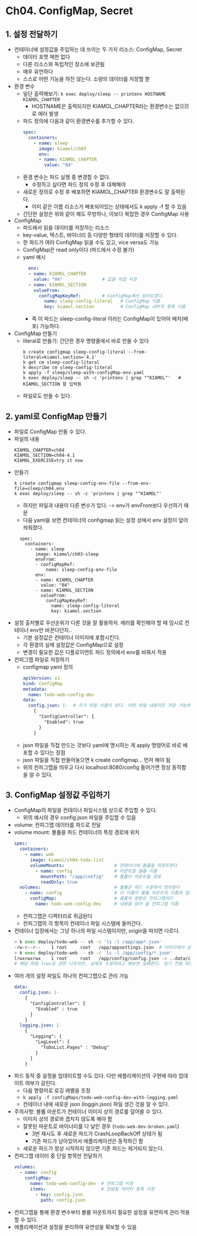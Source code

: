 # Ch04. ConfigMap, Secret

## 1. 설정 전달하기
* 컨테이너에 설정값을 주입하는 데 쓰이는 두 가지 리소스: ConfigMap, Secret
  * 데이터 포맷 제한 없다
  * 다른 리소스와 독립적인 장소에 보관됨
  * 매우 유연하다
  * 스스로 어떤 기능을 하진 않는다. 소량의 데이터를 저장할 뿐
* 환경 변수
  * 일단 출력해보기: `k exec deploy/sleep -- printenv HOSTNAME KIAMOL_CHAPTER`
    * HOSTNAME은 출력되지만 KIAMOL_CHAPTER라는 환경변수는 없으므로 에러 발생
  * 파드 정의에 다음과 같이 환경변수를 추가할 수 있다.
    ```yaml
    spec:
      containers:
        - name: sleep
          image: kiamol/ch03
          env:
          - name: KIAMOL_CHAPTER
            value: "04"
    ```
  * 환경 변수는 파드 실행 중 변경할 수 없다.
    * 수정하고 싶다면 파드 정의 수정 후 대체해야
  * 새로운 정의로 수정 후 배포하면 KIAMOL_CHAPTER 환경변수도 잘 출력된다.
    * 이미 같은 이름 리소스가 배포되어있는 상태에서도 k apply -f 할 수 있음
  * 간단한 설정은 위와 같이 해도 무방하나, 이보다 복잡한 경우 ConfigMap 사용
* ConfigMap
  * 파드에서 읽을 데이터를 저장하는 리소스
  * key-value, 텍스트, 바이너리 등 다양한 형태의 데이터를 저장할 수 있다.
  * 한 파드가 여러 ConfigMap 읽을 수도 있고, vice versa도 가능
  * ConfigMap은 read only이다 (파드에서 수정 불가)
  * yaml 예시
    ```yaml
      env:
      - name: KIAMOL_CHAPTER
        value: "04"               # 값을 직접 지정
      - name: KIAMOL_SECTION
        valueFrom:
          configMapKeyRef:        # ConfigMap에서 읽어오겠다.
            name: sleep-config-literal   # ConfigMap 이름
            key: kiamol.section          # ConfigMap 내부의 항목 이름
    ```
    * 즉 이 파드는 sleep-config-literal 이라는 ConfigMap이 있어야 배치(배포) 가능하다.
* ConfigMap 만들기
  * literal로 만들기: 간단한 경우 명령줄에서 바로 만들 수 있다
    ```shell
    k create configmap sleep-config-literal --from-literal=kiamol.section='4.1'
    k get cm sleep-config-literal
    k describe cm sleep-config-literal
    k apply -f sleep/sleep-with-configMap-env.yaml
    k exec deploy/sleep -- sh -c 'printenv | grep "^KIAMOL"'   # KIAMOL_SECTION 잘 입력됨
    ``` 
  * 파일로도 만들 수 있다.

## 2. yaml로 ConfigMap 만들기
* 파일로 ConfigMap 만들 수 있다.
* 파일의 내용
  ```
  KIAMOL_CHAPTER=ch04
  KIAMOL_SECTION=ch04-4.1
  KIAMOL_EXERCISE=try it now
  ```
* 만들기
  ```shell
  k create configmap sleep-config-env-file --from-env-file=sleep/ch04.env
  k exec deploy/sleep -- sh -c 'printenv | grep "^KIAMOL"' 
  ```
  * 하지만 파일과 내용이 다른 변수가 있다. -> env가 envFrom보다 우선하기 때문
  * 다음 yaml을 보면 컨테이너의 configmap 읽는 설정 상에서 env 설정이 덮어씌워졌다.
  ```shell
    spec:
      containers:
        - name: sleep
          image: kiamol/ch03-sleep
          envFrom:
          - configMapRef:
              name: sleep-config-env-file
          env:
          - name: KIAMOL_CHAPTER
            value: "04"
          - name: KIAMOL_SECTION
            valueFrom:
              configMapKeyRef:              
                name: sleep-config-literal
                key: kiamol.section
  ```
* 설정 출처별로 우선순위가 다른 것을 잘 활용하자. 에러를 확인해야 할 때 임시로 컨테이너 env만 바꾼다던지..
  * 기본 설정값은 컨테이너 이미지에 포함시킨다.
  * 각 환경의 실제 설정값은 ConfigMap으로 설정
  * 변경이 필요한 값은 디플로이먼트 파드 정의에서 env를 바꿔서 적용
* 컨피그맵 파일로 저장하기
  * configmap yaml 정의
    ```yaml
    apiVersion: v1
    kind: ConfigMap
    metadata:
      name: todo-web-config-dev
    data:
      config.json: |-  # 키가 파일 이름이 된다. 어떤 파일 내용이든 저장 가능하다
        {
          "ConfigController": {
            "Enabled": true
          }
        }
    ```
  * json 파일을 직접 만드는 것보다 yaml에 명시하는 게 apply 명령어로 바로 배포할 수 있다는 장점
  * json 파일을 직접 만들어놓으면 k create configmap... 먼저 해야 됨
  * 위의 컨피그맵을 띄우고 다시 localhost:8080/config 들어가면 정상 동작함을 알 수 있다.

## 3. ConfigMap 설정값 주입하기
* ConfigMap의 파일을 컨테이너 파일시스템 상으로 주입할 수 있다.
  * 위의 예시의 경우 config.json 파일을 주입할 수 있음
* volume: 컨피그맵 데이터를 파드로 전달
* volume mount: 볼륨을 파드 컨테이너의 특정 경로에 위치
  ```yaml
  spec:
    containers:
      - name: web
        image: kiamol/ch04-todo-list
        volumeMounts:                   # 컨테이너에 볼륨을 마운트한다
          - name: config                # 마운트할 볼륨 이름
            mountPath: "/app/config"    # 볼륨이 마운트될 경로
            readOnly: true
    volumes:                            # 볼륨은 파드 수준에서 정의된다
      - name: config                    # 이 이름이 볼륨 마운트의 이름과 일치해야 한다
        configMap:                      # 볼륨의 원본은 컨피그맵이다
          name: todo-web-config-dev     # 내용을 읽어 올 컨피그맵 이름
  ```
  * 컨피그맵은 디렉터리로 취급된다
  * 컨피그맵의 각 항목이 컨테이너 파일 시스템에 들어간다.
* 컨테이너 입장에서는 그냥 하나의 파일 시스템이지만, origin을 따지면 다르다.
  ```sh
  > k exec deploy/todo-web -- sh -c 'ls -l /app/app*.json'
  -rw-r--r--    1 root     root   /app/appsettings.json  # 이미지에서 온 파일
  > k exec deploy/todo-web -- sh -c 'ls -l /app/config/*.json'
  lrwxrwxrwx    1 root     root   /app/config/config.json -> ..data/config.json  # 컨피그맵에서 온 파일
  # 해당 파일 lrwx로 권한 나오지만, 실제로 수정하려고 해보면 실패한다. 읽기 전용 파일을 가리키는 링크이므로
  ```
* 여러 개의 설정 파일도 하나의 컨피그맵으로 관리 가능
  ```yaml
  data:
    config.json: |-
      {
        "ConfigController": {
          "Enabled" : true
        }
      }
    logging.json: |-
      {
        "Logging": {
          "LogLevel": {
            "ToDoList.Pages" : "Debug"
          }
        }
      }
  ```
* 파드 동작 중 설정을 업데이트할 수도 있다. 다만 애플리케이션의 구현에 따라 업데이트 여부가 갈린다.
  * 다음 명령어로 로깅 레벨을 조정
  * `k apply -f configMaps/todo-web-config-dev-with-logging.yaml`
  * 컨테이너 내에 새로운 json (loggin.json) 파일 생긴 것을 알 수 있다.
* 주의사항: 볼륨 마운트가 컨테이너 이미지 상의 경로를 덮어쓸 수 있다.
  * 이미지 상의 경로와 겹치지 않도록 해야 함
  * 잘못된 마운트로 바이너리를 다 날린 경우 (`todo-web-dev-broken.yaml`)
    * 3번 재시도 후 새로운 파드가 CrashLoopBackOff 상태가 됨
    * 기존 파드가 남아있어서 애플리케이션은 동작하긴 함
  * 새로운 파드가 정상 시작하지 않으면 기존 파드는 제거되지 않는다.
* 컨피그맵 데이터 중 단일 항목만 전달하기
  ```yaml
  volumes:
    - name: config
      configMap:
        name: todo-web-config-dev  # 컨피그맵 지정
        items:                     # 전달할 데이터 항목 지정
          - key: config.json
            path: config.json
  ```
* 컨피그맵을 통해 환경 변수부터 볼륨 마운트까지 필요한 설정을 유연하게 관리 적용할 수 있다.
* 애플리케이션과 설정을 분리하여 유연성을 확보할 수 있음
